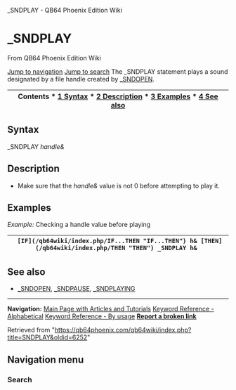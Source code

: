 


\_SNDPLAY - QB64 Phoenix Edition Wiki








# \_SNDPLAY



From QB64 Phoenix Edition Wiki



[Jump to navigation](#mw-head)
[Jump to search](#searchInput)
The \_SNDPLAY statement plays a sound designated by a file handle created by [\_SNDOPEN](/qb64wiki/index.php/SNDOPEN "SNDOPEN").


  






| Contents * [1 Syntax](#Syntax) * [2 Description](#Description) * [3 Examples](#Examples) * [4 See also](#See_also) |
| --- |


## Syntax


\_SNDPLAY *handle&*
  




## Description


* Make sure that the *handle&* value is not 0 before attempting to play it.


  




## Examples


*Example:* Checking a handle value before playing





| ```  [IF](/qb64wiki/index.php/IF...THEN "IF...THEN") h& [THEN](/qb64wiki/index.php/THEN "THEN") _SNDPLAY h&  ``` |
| --- |


  




## See also


* [\_SNDOPEN](/qb64wiki/index.php/SNDOPEN "SNDOPEN"), [\_SNDPAUSE](/qb64wiki/index.php/SNDPAUSE "SNDPAUSE"), [\_SNDPLAYING](/qb64wiki/index.php/SNDPLAYING "SNDPLAYING")


  






---


**Navigation:**
[Main Page with Articles and Tutorials](/qb64wiki/index.php/Main_Page "Main Page")
[Keyword Reference - Alphabetical](/qb64wiki/index.php/Keyword_Reference_-_Alphabetical "Keyword Reference - Alphabetical")
[Keyword Reference - By usage](/qb64wiki/index.php/Keyword_Reference_-_By_usage "Keyword Reference - By usage")
**[Report a broken link](https://qb64phoenix.com/forum/showthread.php?tid=2800)**  





Retrieved from "<https://qb64phoenix.com/qb64wiki/index.php?title=SNDPLAY&oldid=6252>"




## Navigation menu








### Search





















